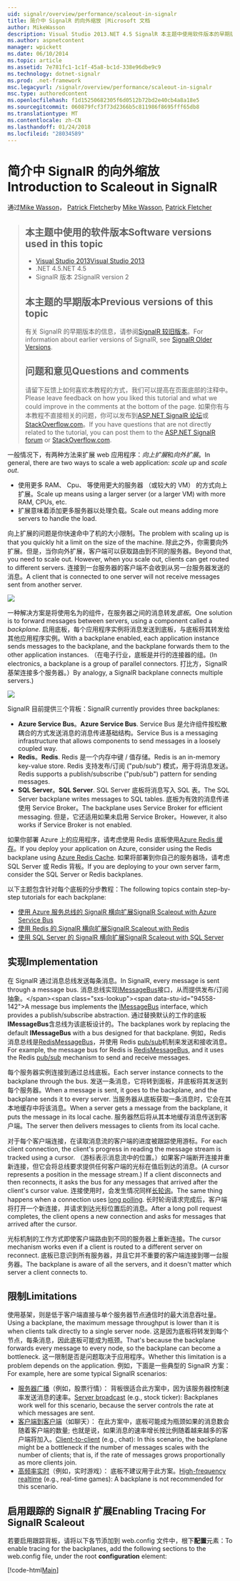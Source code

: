 ```yaml
---
uid: signalr/overview/performance/scaleout-in-signalr
title: 简介中 SignalR 的向外缩放 |Microsoft 文档
author: MikeWasson
description: Visual Studio 2013.NET 4.5 SignalR 本主题中使用软件版本的早期版本的信息的本主题的版本 2 早期版本...
ms.author: aspnetcontent
manager: wpickett
ms.date: 06/10/2014
ms.topic: article
ms.assetid: 7e781fc1-1c1f-45a8-bc1d-338e96dbe9c9
ms.technology: dotnet-signalr
ms.prod: .net-framework
msc.legacyurl: /signalr/overview/performance/scaleout-in-signalr
msc.type: authoredcontent
ms.openlocfilehash: f1d15250682305f6d0512b72bd2e40cb4a8a18e5
ms.sourcegitcommit: 060879fcf3f73d2366b5c811986f8695fff65db8
ms.translationtype: MT
ms.contentlocale: zh-CN
ms.lasthandoff: 01/24/2018
ms.locfileid: "28034589"
---
```

<a name="introduction-to-scaleout-in-signalr"></a><span data-ttu-id="94558-103">简介中 SignalR 的向外缩放</span><span class="sxs-lookup"><span data-stu-id="94558-103">Introduction to Scaleout in SignalR</span></span>
====================
<span data-ttu-id="94558-104">通过[Mike Wasson](https://github.com/MikeWasson)， [Patrick Fletcher](https://github.com/pfletcher)</span><span class="sxs-lookup"><span data-stu-id="94558-104">by [Mike Wasson](https://github.com/MikeWasson), [Patrick Fletcher](https://github.com/pfletcher)</span></span>

> ## <a name="software-versions-used-in-this-topic"></a><span data-ttu-id="94558-105">本主题中使用的软件版本</span><span class="sxs-lookup"><span data-stu-id="94558-105">Software versions used in this topic</span></span>
> 
> 
> - [<span data-ttu-id="94558-106">Visual Studio 2013</span><span class="sxs-lookup"><span data-stu-id="94558-106">Visual Studio 2013</span></span>](https://www.microsoft.com/visualstudio/eng/2013-downloads)
> - <span data-ttu-id="94558-107">.NET 4.5</span><span class="sxs-lookup"><span data-stu-id="94558-107">.NET 4.5</span></span>
> - <span data-ttu-id="94558-108">SignalR 版本 2</span><span class="sxs-lookup"><span data-stu-id="94558-108">SignalR version 2</span></span>
>   
> 
> 
> ## <a name="previous-versions-of-this-topic"></a><span data-ttu-id="94558-109">本主题的早期版本</span><span class="sxs-lookup"><span data-stu-id="94558-109">Previous versions of this topic</span></span>
> 
> <span data-ttu-id="94558-110">有关 SignalR 的早期版本的信息，请参阅[SignalR 较旧版本](../older-versions/index.md)。</span><span class="sxs-lookup"><span data-stu-id="94558-110">For information about earlier versions of SignalR, see [SignalR Older Versions](../older-versions/index.md).</span></span>
> 
> ## <a name="questions-and-comments"></a><span data-ttu-id="94558-111">问题和意见</span><span class="sxs-lookup"><span data-stu-id="94558-111">Questions and comments</span></span>
> 
> <span data-ttu-id="94558-112">请留下反馈上如何喜欢本教程的方式，我们可以提高在页面底部的注释中。</span><span class="sxs-lookup"><span data-stu-id="94558-112">Please leave feedback on how you liked this tutorial and what we could improve in the comments at the bottom of the page.</span></span> <span data-ttu-id="94558-113">如果你有与本教程不直接相关的问题，你可以发布到[ASP.NET SignalR 论坛](https://forums.asp.net/1254.aspx/1?ASP+NET+SignalR)或[StackOverflow.com](http://stackoverflow.com/)。</span><span class="sxs-lookup"><span data-stu-id="94558-113">If you have questions that are not directly related to the tutorial, you can post them to the [ASP.NET SignalR forum](https://forums.asp.net/1254.aspx/1?ASP+NET+SignalR) or [StackOverflow.com](http://stackoverflow.com/).</span></span>


<span data-ttu-id="94558-114">一般情况下，有两种方法来扩展 web 应用程序：*向上扩展*和*向外扩展*。</span><span class="sxs-lookup"><span data-stu-id="94558-114">In general, there are two ways to scale a web application: *scale up* and *scale out*.</span></span>

- <span data-ttu-id="94558-115">使用更多 RAM、 Cpu、 等使用更大的服务器 （或较大的 VM） 的方式向上扩展。</span><span class="sxs-lookup"><span data-stu-id="94558-115">Scale up means using a larger server (or a larger VM) with more RAM, CPUs, etc.</span></span>
- <span data-ttu-id="94558-116">扩展意味着添加更多服务器以处理负载。</span><span class="sxs-lookup"><span data-stu-id="94558-116">Scale out means adding more servers to handle the load.</span></span>

<span data-ttu-id="94558-117">向上扩展的问题是你快速命中了机的大小限制。</span><span class="sxs-lookup"><span data-stu-id="94558-117">The problem with scaling up is that you quickly hit a limit on the size of the machine.</span></span> <span data-ttu-id="94558-118">除此之外，你需要向外扩展。但是，当你向外扩展，客户端可以获取路由到不同的服务器。</span><span class="sxs-lookup"><span data-stu-id="94558-118">Beyond that, you need to scale out. However, when you scale out, clients can get routed to different servers.</span></span> <span data-ttu-id="94558-119">连接到一台服务器的客户端不会收到从另一台服务器发送的消息。</span><span class="sxs-lookup"><span data-stu-id="94558-119">A client that is connected to one server will not receive messages sent from another server.</span></span>

![](scaleout-in-signalr/_static/image1.png)

<span data-ttu-id="94558-120">一种解决方案是将使用名为的组件，在服务器之间的消息转发*底板*。</span><span class="sxs-lookup"><span data-stu-id="94558-120">One solution is to forward messages between servers, using a component called a *backplane*.</span></span> <span data-ttu-id="94558-121">启用底板，每个应用程序实例将消息发送到底板，与底板将其转发给其他应用程序实例。</span><span class="sxs-lookup"><span data-stu-id="94558-121">With a backplane enabled, each application instance sends messages to the backplane, and the backplane forwards them to the other application instances.</span></span> <span data-ttu-id="94558-122">（在电子行业，底板是并行的连接器的组。</span><span class="sxs-lookup"><span data-stu-id="94558-122">(In electronics, a backplane is a group of parallel connectors.</span></span> <span data-ttu-id="94558-123">打比方，SignalR 基架连接多个服务器。）</span><span class="sxs-lookup"><span data-stu-id="94558-123">By analogy, a SignalR backplane connects multiple servers.)</span></span>

![](scaleout-in-signalr/_static/image2.png)

<span data-ttu-id="94558-124">SignalR 目前提供三个背板：</span><span class="sxs-lookup"><span data-stu-id="94558-124">SignalR currently provides three backplanes:</span></span>

- <span data-ttu-id="94558-125">**Azure Service Bus**。</span><span class="sxs-lookup"><span data-stu-id="94558-125">**Azure Service Bus**.</span></span> <span data-ttu-id="94558-126">Service Bus 是允许组件按松散耦合的方式发送消息的消息传递基础结构。</span><span class="sxs-lookup"><span data-stu-id="94558-126">Service Bus is a messaging infrastructure that allows components to send messages in a loosely coupled way.</span></span>
- <span data-ttu-id="94558-127">**Redis**。</span><span class="sxs-lookup"><span data-stu-id="94558-127">**Redis**.</span></span> <span data-ttu-id="94558-128">Redis 是一个内存中键 / 值存储。</span><span class="sxs-lookup"><span data-stu-id="94558-128">Redis is an in-memory key-value store.</span></span> <span data-ttu-id="94558-129">Redis 支持发布/订阅 ("pub/sub") 模式，用于将消息发送。</span><span class="sxs-lookup"><span data-stu-id="94558-129">Redis supports a publish/subscribe ("pub/sub") pattern for sending messages.</span></span>
- <span data-ttu-id="94558-130">**SQL Server**。</span><span class="sxs-lookup"><span data-stu-id="94558-130">**SQL Server**.</span></span> <span data-ttu-id="94558-131">SQL Server 底板将消息写入 SQL 表。</span><span class="sxs-lookup"><span data-stu-id="94558-131">The SQL Server backplane writes messages to SQL tables.</span></span> <span data-ttu-id="94558-132">底板为有效的消息传递使用 Service Broker。</span><span class="sxs-lookup"><span data-stu-id="94558-132">The backplane uses Service Broker for efficient messaging.</span></span> <span data-ttu-id="94558-133">但是，它还适用如果未启用 Service Broker。</span><span class="sxs-lookup"><span data-stu-id="94558-133">However, it also works if Service Broker is not enabled.</span></span>

<span data-ttu-id="94558-134">如果你部署 Azure 上的应用程序，请考虑使用 Redis 底板使用[Azure Redis 缓存](https://azure.microsoft.com/services/cache/)。</span><span class="sxs-lookup"><span data-stu-id="94558-134">If you deploy your application on Azure, consider using the Redis backplane using [Azure Redis Cache](https://azure.microsoft.com/services/cache/).</span></span> <span data-ttu-id="94558-135">如果将部署到你自己的服务器场，请考虑 SQL Server 或 Redis 背板。</span><span class="sxs-lookup"><span data-stu-id="94558-135">If you are deploying to your own server farm, consider the SQL Server or Redis backplanes.</span></span>

<span data-ttu-id="94558-136">以下主题包含针对每个底板的分步教程：</span><span class="sxs-lookup"><span data-stu-id="94558-136">The following topics contain step-by-step tutorials for each backplane:</span></span>

- [<span data-ttu-id="94558-137">使用 Azure 服务总线的 SignalR 横向扩展</span><span class="sxs-lookup"><span data-stu-id="94558-137">SignalR Scaleout with Azure Service Bus</span></span>](scaleout-with-windows-azure-service-bus.md)
- [<span data-ttu-id="94558-138">使用 Redis 的 SignalR 横向扩展</span><span class="sxs-lookup"><span data-stu-id="94558-138">SignalR Scaleout with Redis</span></span>](scaleout-with-redis.md)
- [<span data-ttu-id="94558-139">使用 SQL Server 的 SignalR 横向扩展</span><span class="sxs-lookup"><span data-stu-id="94558-139">SignalR Scaleout with SQL Server</span></span>](scaleout-with-sql-server.md)

## <a name="implementation"></a><span data-ttu-id="94558-140">实现</span><span class="sxs-lookup"><span data-stu-id="94558-140">Implementation</span></span>

<span data-ttu-id="94558-141">在 SignalR 通过消息总线发送每条消息。</span><span class="sxs-lookup"><span data-stu-id="94558-141">In SignalR, every message is sent through a message bus.</span></span> <span data-ttu-id="94558-142">消息总线实现[IMessageBus](https://msdn.microsoft.com/library/microsoft.aspnet.signalr.messaging.imessagebus(v=vs.100).aspx)接口，从而提供发布/订阅抽象。</span><span class="sxs-lookup"><span data-stu-id="94558-142">A message bus implements the [IMessageBus](https://msdn.microsoft.com/library/microsoft.aspnet.signalr.messaging.imessagebus(v=vs.100).aspx) interface, which provides a publish/subscribe abstraction.</span></span> <span data-ttu-id="94558-143">通过替换默认的工作的底板**IMessageBus**含总线为该底板设计的。</span><span class="sxs-lookup"><span data-stu-id="94558-143">The backplanes work by replacing the default **IMessageBus** with a bus designed for that backplane.</span></span> <span data-ttu-id="94558-144">例如，Redis 消息总线是[RedisMessageBus](https://msdn.microsoft.com/library/microsoft.aspnet.signalr.redis.redismessagebus(v=vs.100).aspx)，并使用 Redis [pub/sub](http://redis.io/topics/pubsub)机制来发送和接收消息。</span><span class="sxs-lookup"><span data-stu-id="94558-144">For example, the message bus for Redis is [RedisMessageBus](https://msdn.microsoft.com/library/microsoft.aspnet.signalr.redis.redismessagebus(v=vs.100).aspx), and it uses the Redis [pub/sub](http://redis.io/topics/pubsub) mechanism to send and receive messages.</span></span>

<span data-ttu-id="94558-145">每个服务器实例连接到通过总线底板。</span><span class="sxs-lookup"><span data-stu-id="94558-145">Each server instance connects to the backplane through the bus.</span></span> <span data-ttu-id="94558-146">发送一条消息，它将转到面板，并底板将其发送到每个服务器。</span><span class="sxs-lookup"><span data-stu-id="94558-146">When a message is sent, it goes to the backplane, and the backplane sends it to every server.</span></span> <span data-ttu-id="94558-147">当服务器从底板获取一条消息时，它会在其本地缓存中将该消息。</span><span class="sxs-lookup"><span data-stu-id="94558-147">When a server gets a message from the backplane, it puts the message in its local cache.</span></span> <span data-ttu-id="94558-148">服务器然后将从其本地缓存消息传送到客户端。</span><span class="sxs-lookup"><span data-stu-id="94558-148">The server then delivers messages to clients from its local cache.</span></span>

<span data-ttu-id="94558-149">对于每个客户端连接，在读取消息流的客户端的进度被跟踪使用游标。</span><span class="sxs-lookup"><span data-stu-id="94558-149">For each client connection, the client's progress in reading the message stream is tracked using a cursor.</span></span> <span data-ttu-id="94558-150">（游标表示消息流中的位置。）如果客户端断开连接并重新连接，但它会将总线要求提供任何客户端的光标在值后到达的消息。</span><span class="sxs-lookup"><span data-stu-id="94558-150">(A cursor represents a position in the message stream.) If a client disconnects and then reconnects, it asks the bus for any messages that arrived after the client's cursor value.</span></span> <span data-ttu-id="94558-151">连接使用时，会发生情况同样[长轮询](../getting-started/introduction-to-signalr.md#transports)。</span><span class="sxs-lookup"><span data-stu-id="94558-151">The same thing happens when a connection uses [long polling](../getting-started/introduction-to-signalr.md#transports).</span></span> <span data-ttu-id="94558-152">长时轮询请求完成后，客户端将打开一个新连接，并请求到达光标位置后的消息。</span><span class="sxs-lookup"><span data-stu-id="94558-152">After a long poll request completes, the client opens a new connection and asks for messages that arrived after the cursor.</span></span>

<span data-ttu-id="94558-153">光标机制的工作方式即使客户端路由到不同的服务器上重新连接。</span><span class="sxs-lookup"><span data-stu-id="94558-153">The cursor mechanism works even if a client is routed to a different server on reconnect.</span></span> <span data-ttu-id="94558-154">底板已意识到所有服务器，并且它并不重要的客户端连接到哪一台服务器。</span><span class="sxs-lookup"><span data-stu-id="94558-154">The backplane is aware of all the servers, and it doesn't matter which server a client connects to.</span></span>

## <a name="limitations"></a><span data-ttu-id="94558-155">限制</span><span class="sxs-lookup"><span data-stu-id="94558-155">Limitations</span></span>

<span data-ttu-id="94558-156">使用基架，则是低于客户端直接与单个服务器节点通信时的最大消息吞吐量。</span><span class="sxs-lookup"><span data-stu-id="94558-156">Using a backplane, the maximum message throughput is lower than it is when clients talk directly to a single server node.</span></span> <span data-ttu-id="94558-157">这是因为底板将转发到每个节点，每条消息，因此底板可能成为瓶颈。</span><span class="sxs-lookup"><span data-stu-id="94558-157">That's because the backplane forwards every message to every node, so the backplane can become a bottleneck.</span></span> <span data-ttu-id="94558-158">这一限制是否是问题取决于应用程序。</span><span class="sxs-lookup"><span data-stu-id="94558-158">Whether this limitation is a problem depends on the application.</span></span> <span data-ttu-id="94558-159">例如，下面是一些典型的 SignalR 方案：</span><span class="sxs-lookup"><span data-stu-id="94558-159">For example, here are some typical SignalR scenarios:</span></span>

- <span data-ttu-id="94558-160">[服务器广播](../getting-started/tutorial-server-broadcast-with-signalr.md)（例如，股票行情）： 背板很适合此方案中，因为该服务器控制速率发送消息的速率。</span><span class="sxs-lookup"><span data-stu-id="94558-160">[Server broadcast](../getting-started/tutorial-server-broadcast-with-signalr.md) (e.g., stock ticker): Backplanes work well for this scenario, because the server controls the rate at which messages are sent.</span></span>
- <span data-ttu-id="94558-161">[客户端到客户端](../getting-started/tutorial-getting-started-with-signalr.md)（如聊天）： 在此方案中，底板可能成为瓶颈如果的消息数会随着客户端的数量; 也就是说，如果消息的速率增长按比例随着越来越多的客户端将加入。</span><span class="sxs-lookup"><span data-stu-id="94558-161">[Client-to-client](../getting-started/tutorial-getting-started-with-signalr.md) (e.g., chat): In this scenario, the backplane might be a bottleneck if the number of messages scales with the number of clients; that is, if the rate of messages grows proportionally as more clients join.</span></span>
- <span data-ttu-id="94558-162">[高频率实时](../getting-started/tutorial-high-frequency-realtime-with-signalr.md)（例如，实时游戏）： 底板不建议用于此方案。</span><span class="sxs-lookup"><span data-stu-id="94558-162">[High-frequency realtime](../getting-started/tutorial-high-frequency-realtime-with-signalr.md) (e.g., real-time games): A backplane is not recommended for this scenario.</span></span>

## <a name="enabling-tracing-for-signalr-scaleout"></a><span data-ttu-id="94558-163">启用跟踪的 SignalR 扩展</span><span class="sxs-lookup"><span data-stu-id="94558-163">Enabling Tracing For SignalR Scaleout</span></span>

<span data-ttu-id="94558-164">若要启用跟踪背板，请将以下各节添加到 web.config 文件中，根下**配置**元素：</span><span class="sxs-lookup"><span data-stu-id="94558-164">To enable tracing for the backplanes, add the following sections to the web.config file, under the root **configuration** element:</span></span>

[!code-html[Main](scaleout-in-signalr/samples/sample1.html)]
